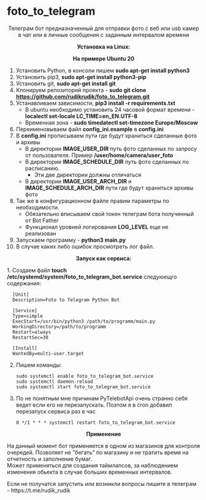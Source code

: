 # foto_to_telegram
<p align="center">Телеграм бот предназначенный для отправки фото с веб или usb камер в чат или в личные сообщения с заданным интервалом времени</p>
<p>
<p>
<p align="center"><b>Установка на Linux:</b></p>
<p align="center"><b>На примере Ubuntu 20</b></p>

1. Установить Python, в консоли пишем <b>sudo apt-get install python3</b>
2. Установить pip3, <b>sudo apt-get install python3-pip</b>
3. Установить git, <b>sudo apt-get install git</b>
4. Клонируем репозиторий проекта - <b>sudo git clone https://github.com/rudikrudik/foto_to_telegram.git</b>
5. Устанавливаем зависимости, <b>pip3 install -r requirements.txt</b>
    + В ubuntu необходимо установить 24 часовой формат времени - <b>localectl set-locale LC_TIME=en_EN.UTF-8</b>
    + Временная зона - <b>sudo timedatectl set-timezone Europe/Moscow</b>
7. Переименовываем файл <b>config_ini.example</b> в <b>config.ini</b>
8. В <b>config.ini</b> прописываем пути где будут храниться сделанные фото и архивы
    + В директории <b>IMAGE_USER_DIR</b> путь фото сделанных по запросу от пользователя. Пример <b>/user/home/camera/user_foto</b>
    + В директории <b>IMAGE_SCHEDULE_DIR</b> путь фото сделанных по расписанию.
       - Эти две директории должны отличаться 
    + В директории <b>IMAGE_USER_ARCH_DIR</b> и <b>IMAGE_SCHEDULE_ARCH_DIR</b> пути где будут храниться архивы фото
9. Так же в конфигурационном файле правим параметры по необходимости.
    + Обязательно вписываем свой токен телеграм бота полученный от Bot Father
    + Функционал уровней логирования <b>LOG_LEVEL</b> еще не реализован
10. Запускаем программу - <b>python3 main.py</b>
11. В случае каких либо ошибок просмотреть лог файл.

<p align="center"><b>Запуск как сервиса:</b></p>
1. Создаем файл <b>touch /etc/systemd/system/foto_to_telegram_bot.service</b> следуюещго содержания:


      [Unit]
      Description=Foto to Telegram Python Bot

      [Service]
      Type=simple
      ExecStart=/usr/bin/python3 /path/to/programm/main.py
      WorkingDirectory=/path/to/programm
      Restart=always
      RestartSec=30

      [Install]
      WantedBy=multi-user.target


2. Пишем команды:

       sudo systemctl enable foto_to_telegram_bot.service
       sudo systemctl daemon-reload
       sudo systemctl start foto_to_telegram_bot.service
      
3. По не понятным мне причинам PyTelebotApi очень странно себя ведет если его не перезапускать. Поэтом я в cron добавил перезапуск сервиса раз в час

       0 */1 * * * systemctl restart foto_to_telegram_bot.service
       

<p align="center"><b>Применение</b></p>
На данный момент бот применяется в одном из магазинов для контроля очередей. Позволяет не "бегать" по магазину и не тратить время на отчетность и заполнение бумаг.</br>
Может применяться для создания таймлапсов, за наблюдением изменения обьекта в случае больших временных интервалов.<br>
<p>
Если не получатся запустить или возникли вопросы пишите в телеграм - https://t.me/rudik_rudik

      
